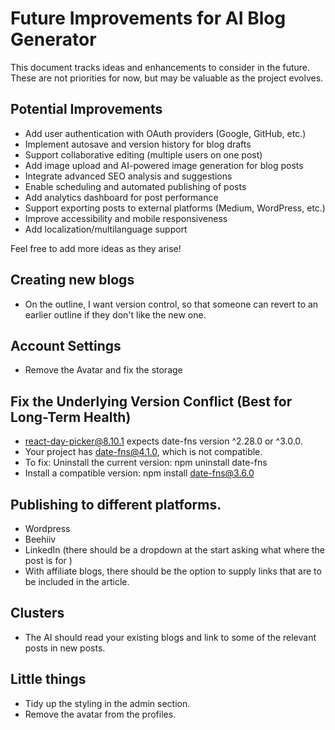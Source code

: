 # Future Improvements for AI Blog Generator

This document tracks ideas and enhancements to consider in the future. These are not priorities for now, but may be valuable as the project evolves.

## Potential Improvements

- Add user authentication with OAuth providers (Google, GitHub, etc.)
- Implement autosave and version history for blog drafts
- Support collaborative editing (multiple users on one post)
- Add image upload and AI-powered image generation for blog posts
- Integrate advanced SEO analysis and suggestions
- Enable scheduling and automated publishing of posts
- Add analytics dashboard for post performance
- Support exporting posts to external platforms (Medium, WordPress, etc.)
- Improve accessibility and mobile responsiveness
- Add localization/multilanguage support

Feel free to add more ideas as they arise! 

## Creating new blogs

- On the outline, I want version control, so that someone can revert to an earlier outline if they don't like the new one.

## Account Settings

- Remove the Avatar and fix the storage 


## Fix the Underlying Version Conflict (Best for Long-Term Health)

- react-day-picker@8.10.1 expects date-fns version ^2.28.0 or ^3.0.0.
- Your project has date-fns@4.1.0, which is not compatible.
- To fix: Uninstall the current version: npm uninstall date-fns
- Install a compatible version: npm install date-fns@3.6.0


## Publishing to different platforms.

- Wordpress
- Beehiiv
- LinkedIn (there should be a dropdown at the start asking what where the post is for )
- With affiliate blogs, there should be the option to supply links that are to be included in the article.

## Clusters

- The AI should read your existing blogs and link to some of the relevant posts in new posts.

## Little things

- Tidy up the styling in the admin section.
- Remove the avatar from the profiles.
